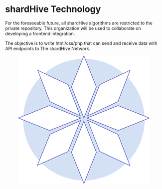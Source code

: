 # shardHive Technology


For the foreseeable future, all shardHive algorithms are restricted to the private repository.
This organization will be used to collaborate on developing a frontend integration.

The objective is to write html/css/php that can send and receive data with API endpoints to The shardHive Network.

<p align="center">
  <img src="https://github.com/JBLarson/shardHive/blob/main/shardHive.png" />
</p>
